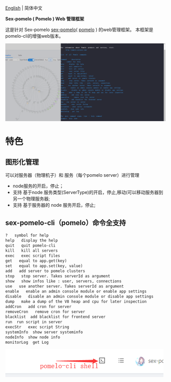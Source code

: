[English](./README.md) | 简体中文

**Sex-pomelo ( Pomelo ) Web 管理框架**

这是针对 Sex-pomelo [sex-pomelo](https://github.com/sex-pomelo/sex-pomelo)( [pomelo](https://github.com/NetEase/pomelo) ) 的web管理框架。 本框架是 pomelo-cli的增强web版本。

![shell](https://github.com/shudingbo/mypictures/blob/master/sex-pomelo-web/shell.png?raw=true)

# 特色
## 图形化管理
可以对服务器（物理机子）和 服务（每个pomelo server）进行管理
  * node服务的开启，停止；
  * 支持 基于node 服务类型(ServerType)的开启，停止,移动(可以移动服务器到另一个物理服务器; 
  * 支持 基于服务器的 node 服务开启，停止;

## sex-pomelo-cli（pomelo）命令全支持
```
?   symbol for help
help   display the help
quit   quit pomelo-cli
kill   kill all servers
exec   exec script files
get   equal to app.get(key) 
set   equal to app.set(key, value)
add   add server to pomelo clusters
stop   stop server. Takes serverId as argument
show   show infos like : user, servers, connections
use   use another server. Takes serverId as argument
enable   enable an admin console module or enable app settings
disable   disable an admin console module or disable app settings
dump   make a dump of the V8 heap and cpu for later inspection
addCron   add cron for server
removeCron   remove cron for server
blacklist  add blacklist for frontend server
run  run script in server
execStr   exec script String
systemInfo  show server systeminfo
nodeInfo  show node info
monitorLog  get Log
```

![shell Icon](https://github.com/shudingbo/mypictures/blob/master/sex-pomelo-web/shell-icon.png?raw=true)


